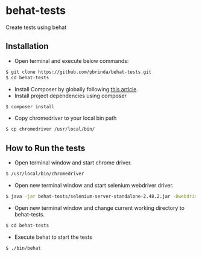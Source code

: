# behat-tests

Create tests using behat

## Installation
* Open terminal and execute below commands:
```sh
$ git clone https://github.com/pbrinda/behat-tests.git
$ cd behat-tests
```
* Install Composer by globally following [this article](https://getcomposer.org/doc/00-intro.md#installation-linux-unix-osx).
* Install project dependencies using composer
```sh
$ composer install
```

* Copy chromedriver to your local bin path 
```sh
$ cp chromedriver /usr/local/bin/
```

## How to Run the tests
* Open terminal window and start chrome driver.
```sh
$ /usr/local/bin/chromedriver
```
* Open new terminal window and start selenium webdriver driver.
```sh
$ java -jar behat-tests/selenium-server-standalone-2.48.2.jar -Dwebdriver.chrome.driver="/usr/local/bin/chromedriver"
```
* Open new terminal window and change current working directory to behat-tests.
```sh
$ cd behat-tests
```
* Execute behat to start the tests
```sh
$ ./bin/behat
```

